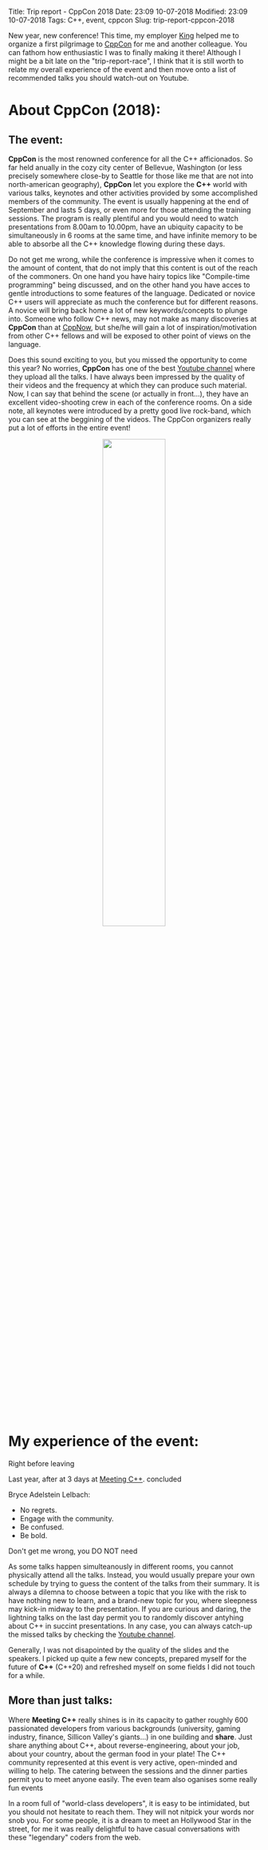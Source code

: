 Title: Trip report - CppCon 2018 
Date: 23:09 10-07-2018
Modified: 23:09 10-07-2018
Tags: C++, event, cppcon 
Slug: trip-report-cppcon-2018


New year, new conference! 
This time, my employer [King](https://discover.king.com/about/) helped me to organize a first pilgrimage to [CppCon](https://cppcon.org/) for me and another colleague.
You can fathom how enthusiastic I was to finally making it there!
Although I might be a bit late on the "trip-report-race", I think that it is still worth to relate my overall experience of the event and then move onto a list of recommended talks you should watch-out on Youtube. 

# About CppCon (2018):

## The event:


**CppCon** is the most renowned conference for all the C++ afficionados. So far held anually in the cozy city center of Bellevue, Washington (or less precisely somewhere close-by to Seattle for those like me that are not into north-american geography), **CppCon** let you explore the **C++** world with various talks, keynotes and other activities provided by some accomplished members of the community. The event is usually happening at the end of September and lasts 5 days, or even more for those attending the training sessions. The program is really plentiful and you would need to watch presentations from 8.00am to 10.00pm, have an ubiquity capacity to be simultaneously in 6 rooms at the same time, and have infinite memory to be able to absorbe all the C++ knowledge flowing during these days.

Do not get me wrong, while the conference is impressive when it comes to the amount of content, that do not imply that this content is out of the reach of the commoners. On one hand you have hairy topics like "Compile-time programming" being discussed, and on the other hand you have acces to gentle introductions to some features of the language. Dedicated or novice C++ users will appreciate as much the conference but for different reasons. A novice will bring back home a lot of new keywords/concepts to plunge into. Someone who follow C++ news, may not make as many discoveries at **CppCon** than at [CppNow](http://cppnow.org/), but she/he will gain a lot of inspiration/motivation from other C++ fellows and will be exposed to other point of views on the language.

Does this sound exciting to you, but you missed the opportunity to come this year? No worries, **CppCon** has one of the best [Youtube channel](https://www.youtube.com/user/CppCon/videos) where they upload all the talks. I have always been impressed by the quality of their videos and the frequency at which they can produce such material. Now, I can say that behind the scene (or actually in front...), they have an excellent video-shooting crew in each of the conference rooms. On a side note, all keynotes were introduced by a pretty good live rock-band, which you can see at the beggining of the videos. The CppCon organizers really put a lot of efforts in the entire event! 

<center><img width=50% height=50% src="{filename}/images/bellevue.jpg"/></center>


# My experience of the event:

Right before leaving 

Last year, after at 3 days at [Meeting C++]({filename}../C++/sfinae-introduction.md). concluded

Bryce Adelstein Lelbach: 
- No regrets.
- Engage with the community.
- Be confused.
- Be bold.


Don't get me wrong, you DO NOT need  

As some talks happen simulteanously in different rooms, you cannot physically attend all the talks. Instead, you would usually prepare your own schedule by trying to guess the content of the talks from their summary. It is always a dilemna to choose between a topic that you like with the risk to have nothing new to learn, and a brand-new topic for you, where sleepness may kick-in midway to the presentation. If you are curious and daring, the lightning talks on the last day permit you to randomly discover antyhing about C++ in succint presentations. In any case, you can always catch-up the missed talks by checking the [Youtube channel](https://www.youtube.com/user/MeetingCPP).

Generally, I was not disapointed by the quality of the slides and the speakers. I picked up quite a few new concepts, prepared myself for the future of **C++** (C++20) and refreshed myself on some fields I did not touch for a while.

## More than just talks:


Where **Meeting C++** really shines is in its capacity to gather roughly 600 passionated developers from various backgrounds (university, gaming industry, finance, Sillicon Valley's giants...) in one building and **share**. Just share anything about C++, about reverse-engineering, about your job, about your country, about the german food in your plate! The C++ community represented at this event is very active, open-minded and willing to help. The catering between the sessions and the dinner parties permit you to meet anyone easily. The even team also oganises some really fun events

In a room full of "world-class developers", it is easy to be intimidated, but you should not hesitate to reach them. They will not nitpick your words nor snob you. For some people, it is a dream to meet an Hollywood Star in the street, for me it was really delightful to have casual conversations with these "legendary" coders from the web.

